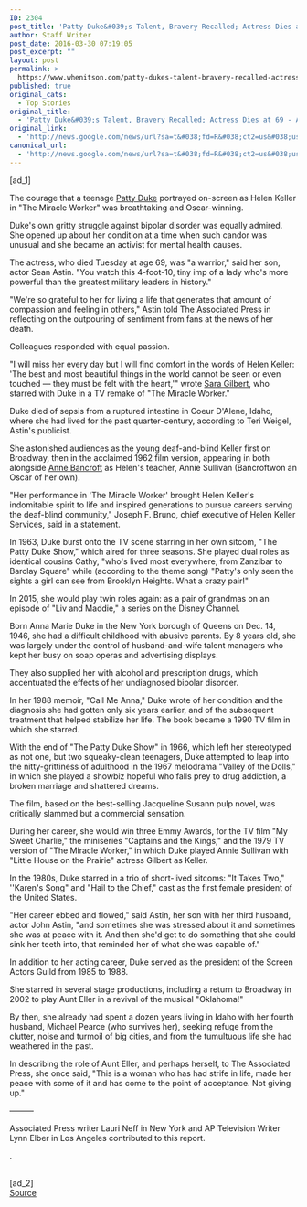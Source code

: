 ```yaml
---
ID: 2304
post_title: 'Patty Duke&#039;s Talent, Bravery Recalled; Actress Dies at 69 &#8211; ABC News'
author: Staff Writer
post_date: 2016-03-30 07:19:05
post_excerpt: ""
layout: post
permalink: >
  https://www.whenitson.com/patty-dukes-talent-bravery-recalled-actress-dies-at-69-abc-news/
published: true
original_cats:
  - Top Stories
original_title:
  - 'Patty Duke&#039;s Talent, Bravery Recalled; Actress Dies at 69 - ABC News'
original_link:
  - 'http://news.google.com/news/url?sa=t&#038;fd=R&#038;ct2=us&#038;usg=AFQjCNGSRLz3dODjDmcjAvWqJL6FSHN0aw&#038;clid=c3a7d30bb8a4878e06b80cf16b898331&#038;cid=52779072377155&#038;ei=6H37VqC8IMebhQHxyJiIBA&#038;url=http://abcnews.go.com/Entertainment/wireStory/patty-dukes-talent-bravery-recalled-actress-dies-69-38021516'
canonical_url:
  - 'http://news.google.com/news/url?sa=t&#038;fd=R&#038;ct2=us&#038;usg=AFQjCNGSRLz3dODjDmcjAvWqJL6FSHN0aw&#038;clid=c3a7d30bb8a4878e06b80cf16b898331&#038;cid=52779072377155&#038;ei=6H37VqC8IMebhQHxyJiIBA&#038;url=http://abcnews.go.com/Entertainment/wireStory/patty-dukes-talent-bravery-recalled-actress-dies-69-38021516'
---
```

 [ad_1]
<br><div readability="178.71899145994">
<p itemprop="articleBody">
The courage that a teenage <a href="http://abcnews.go.com/topics/entertainment/actresses/patty-duke.htm" class="r_lapi">Patty Duke</a> portrayed on-screen as Helen Keller in "The Miracle Worker" was breathtaking and Oscar-winning.</p>
<p itemprop="articleBody">
Duke's own gritty struggle against bipolar disorder was equally admired. She opened up about her condition at a time when such candor was unusual and she became an activist for mental health causes.</p>
<p itemprop="articleBody">
The actress, who died Tuesday at age 69, was "a warrior," said her son, actor Sean Astin. "You watch this 4-foot-10, tiny imp of a lady who's more powerful than the greatest military leaders in history."</p>
<p itemprop="articleBody">
"We're so grateful to her for living a life that generates that amount of compassion and feeling in others," Astin told The Associated Press in reflecting on the outpouring of sentiment from fans at the news of her death.</p>
<p itemprop="articleBody">
Colleagues responded with equal passion.</p>
<p itemprop="articleBody">
"I will miss her every day but I will find comfort in the words of Helen Keller: 'The best and most beautiful things in the world cannot be seen or even touched — they must be felt with the heart,'" wrote <a href="http://abcnews.go.com/topics/entertainment/actresses/sara-gilbert.htm" class="r_lapi">Sara Gilbert</a>, who starred with Duke in a TV remake of "The Miracle Worker."</p>
<p itemprop="articleBody">
Duke died of sepsis from a ruptured intestine in Coeur D'Alene, Idaho, where she had lived for the past quarter-century, according to Teri Weigel, Astin's publicist.</p>
<p itemprop="articleBody">
She astonished audiences as the young deaf-and-blind Keller first on Broadway, then in the acclaimed 1962 film version, appearing in both alongside <a href="http://abcnews.go.com/topics/entertainment/actresses/anne-bancroft.htm" class="r_lapi">Anne Bancroft</a> as Helen's teacher, Annie Sullivan (Bancroftwon an Oscar of her own).</p>
<p itemprop="articleBody">
"Her performance in 'The Miracle Worker' brought Helen Keller's indomitable spirit to life and inspired generations to pursue careers serving the deaf-blind community," Joseph F. Bruno, chief executive of Helen Keller Services, said in a statement.</p>
<p itemprop="articleBody">
In 1963, Duke burst onto the TV scene starring in her own sitcom, "The Patty Duke Show," which aired for three seasons. She played dual roles as identical cousins Cathy, "who's lived most everywhere, from Zanzibar to Barclay Square" while (according to the theme song) "Patty's only seen the sights a girl can see from Brooklyn Heights. What a crazy pair!"</p>
<p itemprop="articleBody">
In 2015, she would play twin roles again: as a pair of grandmas on an episode of "Liv and Maddie," a series on the Disney Channel.</p>
<p itemprop="articleBody">
Born Anna Marie Duke in the New York borough of Queens on Dec. 14, 1946, she had a difficult childhood with abusive parents. By 8 years old, she was largely under the control of husband-and-wife talent managers who kept her busy on soap operas and advertising displays.</p>
<p itemprop="articleBody">
They also supplied her with alcohol and prescription drugs, which accentuated the effects of her undiagnosed bipolar disorder.</p>
<p itemprop="articleBody">
In her 1988 memoir, "Call Me Anna," Duke wrote of her condition and the diagnosis she had gotten only six years earlier, and of the subsequent treatment that helped stabilize her life. The book became a 1990 TV film in which she starred.</p>
<p itemprop="articleBody">
With the end of "The Patty Duke Show" in 1966, which left her stereotyped as not one, but two squeaky-clean teenagers, Duke attempted to leap into the nitty-grittiness of adulthood in the 1967 melodrama "Valley of the Dolls," in which she played a showbiz hopeful who falls prey to drug addiction, a broken marriage and shattered dreams.</p>
<p itemprop="articleBody">
The film, based on the best-selling Jacqueline Susann pulp novel, was critically slammed but a commercial sensation.</p>
<p itemprop="articleBody">
During her career, she would win three Emmy Awards, for the TV film "My Sweet Charlie," the miniseries "Captains and the Kings," and the 1979 TV version of "The Miracle Worker," in which Duke played Annie Sullivan with "Little House on the Prairie" actress Gilbert as Keller.</p>
<p itemprop="articleBody">
In the 1980s, Duke starred in a trio of short-lived sitcoms: "It Takes Two," ''Karen's Song" and "Hail to the Chief," cast as the first female president of the United States.</p>
<p itemprop="articleBody">
"Her career ebbed and flowed," said Astin, her son with her third husband, actor John Astin, "and sometimes she was stressed about it and sometimes she was at peace with it. And then she'd get to do something that she could sink her teeth into, that reminded her of what she was capable of."</p>
<p itemprop="articleBody">
In addition to her acting career, Duke served as the president of the Screen Actors Guild from 1985 to 1988.</p>
<p itemprop="articleBody">
She starred in several stage productions, including a return to Broadway in 2002 to play Aunt Eller in a revival of the musical "Oklahoma!"</p>
<p itemprop="articleBody">
By then, she already had spent a dozen years living in Idaho with her fourth husband, Michael Pearce (who survives her), seeking refuge from the clutter, noise and turmoil of big cities, and from the tumultuous life she had weathered in the past.</p>
<p itemprop="articleBody">
In describing the role of Aunt Eller, and perhaps herself, to The Associated Press, she once said, "This is a woman who has had strife in life, made her peace with some of it and has come to the point of acceptance. Not giving up."</p>
<p itemprop="articleBody">
———</p>
<p itemprop="articleBody">
Associated Press writer Lauri Neff in New York and AP Television Writer Lynn Elber in Los Angeles contributed to this report.</p>
<p itemprop="articleBody">
.</p>
</div>
<br>[ad_2]
<br><a href="http://news.google.com/news/url?sa=t&#038;fd=R&#038;ct2=us&#038;usg=AFQjCNGSRLz3dODjDmcjAvWqJL6FSHN0aw&#038;clid=c3a7d30bb8a4878e06b80cf16b898331&#038;cid=52779072377155&#038;ei=6H37VqC8IMebhQHxyJiIBA&#038;url=http://abcnews.go.com/Entertainment/wireStory/patty-dukes-talent-bravery-recalled-actress-dies-69-38021516">Source </a>